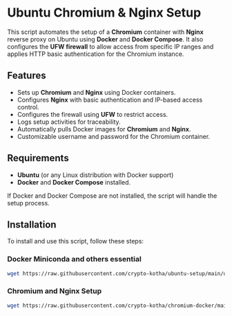 # Ubuntu Chromium & Nginx Setup

This script automates the setup of a **Chromium** container with **Nginx** reverse proxy on Ubuntu using **Docker** and **Docker Compose**. It also configures the **UFW firewall** to allow access from specific IP ranges and applies HTTP basic authentication for the Chromium instance.

## Features

- Sets up **Chromium** and **Nginx** using Docker containers.
- Configures **Nginx** with basic authentication and IP-based access control.
- Configures the firewall using **UFW** to restrict access.
- Logs setup activities for traceability.
- Automatically pulls Docker images for **Chromium** and **Nginx**.
- Customizable username and password for the Chromium container.

## Requirements

- **Ubuntu** (or any Linux distribution with Docker support)
- **Docker** and **Docker Compose** installed.

If Docker and Docker Compose are not installed, the script will handle the setup process.

## Installation

To install and use this script, follow these steps:

### Docker Miniconda and others essential
```bash
wget https://raw.githubusercontent.com/crypto-kotha/ubuntu-setup/main/ubuntu_setup.sh && sudo chmod +x ubuntu_setup.sh && ./ubuntu_setup.sh
```
### Chromium and Nginx Setup
```bash
wget https://raw.githubusercontent.com/crypto-kotha/chromium-docker/main/chrome.sh && sudo chmod +x chrome.sh && ./chrome.sh

